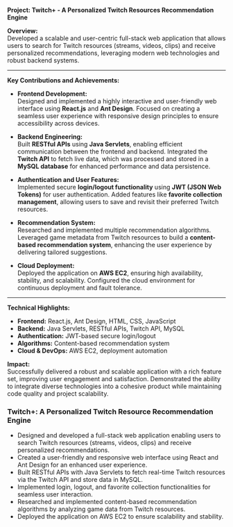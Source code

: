 **Project: Twitch+ - A Personalized Twitch Resources Recommendation Engine**

**Overview:**  
Developed a scalable and user-centric full-stack web application that allows users to search for Twitch resources (streams, videos, clips) and receive personalized recommendations, leveraging modern web technologies and robust backend systems.

---

**Key Contributions and Achievements:**

- **Frontend Development:**  
  Designed and implemented a highly interactive and user-friendly web interface using **React.js** and **Ant Design**. Focused on creating a seamless user experience with responsive design principles to ensure accessibility across devices.

- **Backend Engineering:**  
  Built **RESTful APIs** using **Java Servlets**, enabling efficient communication between the frontend and backend. Integrated the **Twitch API** to fetch live data, which was processed and stored in a **MySQL database** for enhanced performance and data persistence.

- **Authentication and User Features:**  
  Implemented secure **login/logout functionality** using **JWT (JSON Web Tokens)** for user authentication. Added features like **favorite collection management**, allowing users to save and revisit their preferred Twitch resources.

- **Recommendation System:**  
  Researched and implemented multiple recommendation algorithms. Leveraged game metadata from Twitch resources to build a **content-based recommendation system**, enhancing the user experience by delivering tailored suggestions.

- **Cloud Deployment:**  
  Deployed the application on **AWS EC2**, ensuring high availability, stability, and scalability. Configured the cloud environment for continuous deployment and fault tolerance.

---

**Technical Highlights:**  
- **Frontend:** React.js, Ant Design, HTML, CSS, JavaScript  
- **Backend:** Java Servlets, RESTful APIs, Twitch API, MySQL  
- **Authentication:** JWT-based secure login/logout  
- **Algorithms:** Content-based recommendation system  
- **Cloud & DevOps:** AWS EC2, deployment automation  

**Impact:**  
Successfully delivered a robust and scalable application with a rich feature set, improving user engagement and satisfaction. Demonstrated the ability to integrate diverse technologies into a cohesive product while maintaining code quality and project scalability.




### **Twitch+: A Personalized Twitch Resource Recommendation Engine**
- Designed and developed a full-stack web application enabling users to search Twitch resources (streams, videos, clips) and receive personalized recommendations.
- Created a user-friendly and responsive web interface using React and Ant Design for an enhanced user experience.
- Built RESTful APIs with Java Servlets to fetch real-time Twitch resources via the Twitch API and store data in MySQL.
- Implemented login, logout, and favorite collection functionalities for seamless user interaction.
- Researched and implemented content-based recommendation algorithms by analyzing game data from Twitch resources.
- Deployed the application on AWS EC2 to ensure scalability and stability.
